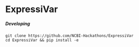 # ExpressiVar

##### Developing

```
git clone https://github.com/NCBI-Hackathons/ExpressiVar
cd ExpressiVar && pip install -e
```
